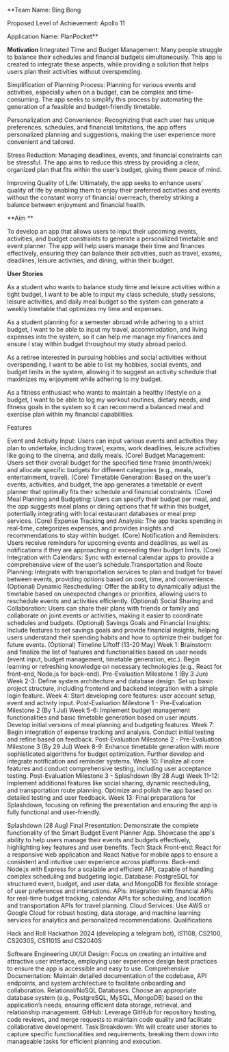 **Team Name: Bing Bong

Proposed Level of Achievement: Apollo 11 

Application Name: PlanPocket**

**Motivation**
Integrated Time and Budget Management: Many people struggle to balance their schedules and financial budgets simultaneously. This app is created to integrate these aspects, while providing a solution that helps users plan their activities without overspending.

Simplification of Planning Process: Planning for various events and activities, especially when on a budget, can be complex and time-consuming. The app seeks to simplify this process by automating the generation of a feasible and budget-friendly timetable.

Personalization and Convenience: Recognizing that each user has unique preferences, schedules, and financial limitations, the app offers personalized planning and suggestions, making the user experience more convenient and tailored.

Stress Reduction: Managing deadlines, events, and financial constraints can be stressful. The app aims to reduce this stress by providing a clear, organized plan that fits within the user’s budget, giving them peace of mind.

Improving Quality of Life: Ultimately, the app seeks to enhance users' quality of life by enabling them to enjoy their preferred activities and events without the constant worry of financial overreach, thereby striking a balance between enjoyment and financial health.

**Aim **

To develop an app that allows users to input their upcoming events, activities, and budget constraints to generate a personalized timetable and event planner. The app will help users manage their time and finances effectively, ensuring they can balance their activities, such as travel, exams, deadlines, leisure activities, and dining, within their budget.

**User Stories**

As a student who wants to balance study time and leisure activities within a tight budget, I want to be able to input my class schedule, study sessions, leisure activities, and daily meal budget so the system can generate a weekly timetable that optimizes my time and expenses. 

As a student planning for a semester abroad while adhering to a strict budget, I want to be able to input my travel, accommodation, and living expenses into the system, so it can help me manage my finances and ensure I stay within budget throughout my study abroad period.

As a retiree interested in pursuing hobbies and social activities without overspending, I want to be able to list my hobbies, social events, and budget limits in the system, allowing it to suggest an activity schedule that maximizes my enjoyment while adhering to my budget.

As a fitness enthusiast who wants to maintain a healthy lifestyle on a budget, I want to be able to log my workout routines, dietary needs, and fitness goals in the system so it can recommend a balanced meal and exercise plan within my financial capabilities.

Features

Event and Activity Input: Users can input various events and activities they plan to undertake, including travel, exams, work deadlines, leisure activities like going to the cinema, and daily meals. (Core)
Budget Management: Users set their overall budget for the specified time frame (month/week) and allocate specific budgets for different categories (e.g., meals, entertainment, travel). (Core)
Timetable Generation: Based on the user’s events, activities, and budget, the app generates a timetable or event planner that optimally fits their schedule and financial constraints. (Core)
Meal Planning and Budgeting: Users can specify their budget per meal, and the app suggests meal plans or dining options that fit within this budget, potentially integrating with local restaurant databases or meal prep services. (Core)
Expense Tracking and Analysis: The app tracks spending in real-time, categorizes expenses, and provides insights and recommendations to stay within budget. (Core)
Notification and Reminders: Users receive reminders for upcoming events and deadlines, as well as notifications if they are approaching or exceeding their budget limits. (Core)
Integration with Calendars: Sync with external calendar apps to provide a comprehensive view of the user’s schedule.Transportation and Route Planning: Integrate with transportation services to plan and budget for travel between events, providing options based on cost, time, and convenience. (Optional)
Dynamic Rescheduling: Offer the ability to dynamically adjust the timetable based on unexpected changes or priorities, allowing users to reschedule events and activities efficiently. (Optional)
Social Sharing and Collaboration: Users can share their plans with friends or family and collaborate on joint events or activities, making it easier to coordinate schedules and budgets. (Optional)
Savings Goals and Financial Insights: Include features to set savings goals and provide financial insights, helping users understand their spending habits and how to optimize their budget for future events. (Optional)
Timeline
Liftoff (13-20 May)
Week 1:
Brainstorm and finalize the list of features and functionalities based on user needs (event input, budget management, timetable generation, etc.).
Begin learning or refreshing knowledge on necessary technologies (e.g., React for front-end, Node.js for back-end).
Pre-Evaluation Milestone 1 (By 3 Jun)
Week 2-3:
Define system architecture and database design.
Set up basic project structure, including frontend and backend integration with a simple login feature.
Week 4:
Start developing core features: user account setup, event and activity input.
Post-Evaluation Milestone 1 - Pre-Evaluation Milestone 2 (By 1 Jul)
Week 5-6:
Implement budget management functionalities and basic timetable generation based on user inputs.
Develop initial versions of meal planning and budgeting features.
Week 7:
Begin integration of expense tracking and analysis.
Conduct initial testing and refine based on feedback.
Post-Evaluation Milestone 2 - Pre-Evaluation Milestone 3 (By 29 Jul)
Week 8-9:
Enhance timetable generation with more sophisticated algorithms for budget optimization.
Further develop and integrate notification and reminder systems.
Week 10:
Finalize all core features and conduct comprehensive testing, including user acceptance testing.
Post-Evaluation Milestone 3 - Splashdown (By 28 Aug)
Week 11-12:
Implement additional features like social sharing, dynamic rescheduling, and transportation route planning.
Optimize and polish the app based on detailed testing and user feedback.
Week 13:
Final preparations for Splashdown, focusing on refining the presentation and ensuring the app is fully functional and user-friendly.


Splashdown (28 Aug)
Final Presentation:
Demonstrate the complete functionality of the Smart Budget Event Planner App.
Showcase the app's ability to help users manage their events and budgets effectively, highlighting key features and user benefits.
Tech Stack
Front-end: React for a responsive web application and React Native for mobile apps to ensure a consistent and intuitive user experience across platforms.
Back-end: Node.js with Express for a scalable and efficient API, capable of handling complex scheduling and budgeting logic.
Database: PostgreSQL for structured event, budget, and user data, and MongoDB for flexible storage of user preferences and interactions.
APIs: Integration with financial APIs for real-time budget tracking, calendar APIs for scheduling, and location and transportation APIs for travel planning. 
Cloud Services: Use AWS or Google Cloud for robust hosting, data storage, and machine learning services for analytics and personalized recommendations.
Qualifications

Hack and Roll Hackathon 2024 (developing a telegram bot), IS1108, CS2100, CS2030S, CS1101S and CS2040S

Software Engineering
UX/UI Design: Focus on creating an intuitive and attractive user interface, employing user experience design best practices to ensure the app is accessible and easy to use.
Comprehensive Documentation: Maintain detailed documentation of the codebase, API endpoints, and system architecture to facilitate onboarding and collaboration.
Relational/NoSQL Databases: Choose an appropriate database system (e.g., PostgreSQL, MySQL, MongoDB) based on the application’s needs, ensuring efficient data storage, retrieval, and relationship management.
GitHub: Leverage GitHub for repository hosting, code reviews, and merge requests to maintain code quality and facilitate collaborative development.
Task Breakdown: We will create user stories to capture specific functionalities and requirements, breaking them down into manageable tasks for efficient planning and execution.

